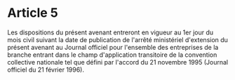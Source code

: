 # Article 5

  
 Les dispositions du présent avenant entreront en vigueur au 1er jour du mois civil suivant la date de publication de l'arrêté ministériel d'extension du présent avenant au Journal officiel pour l'ensemble des entreprises de la branche entrant dans le champ d'application transitoire de la convention collective nationale tel que défini par l'accord du 21 novembre 1995 (Journal officiel du 21 février 1996).

